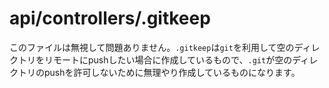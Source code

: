 # api/controllers/.gitkeep

このファイルは無視して問題ありません。`.gitkeep`は`git`を利用して空のディレクトリをリモートにpushしたい場合に作成しているもので、`.git`が空のディレクトリのpushを許可しないために無理やり作成しているものになります。

<docmeta name="displayName" value=".gitkeep">
